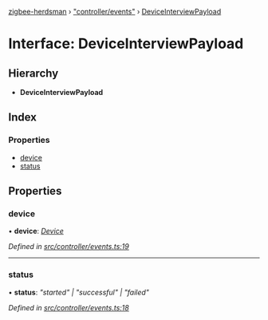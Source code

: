 [zigbee-herdsman](../README.md) › ["controller/events"](../modules/_controller_events_.md) › [DeviceInterviewPayload](_controller_events_.deviceinterviewpayload.md)

# Interface: DeviceInterviewPayload

## Hierarchy

* **DeviceInterviewPayload**

## Index

### Properties

* [device](_controller_events_.deviceinterviewpayload.md#device)
* [status](_controller_events_.deviceinterviewpayload.md#status)

## Properties

###  device

• **device**: *[Device](../classes/_controller_model_device_.device.md)*

*Defined in [src/controller/events.ts:19](https://github.com/Koenkk/zigbee-herdsman/blob/293b172/src/controller/events.ts#L19)*

___

###  status

• **status**: *"started" | "successful" | "failed"*

*Defined in [src/controller/events.ts:18](https://github.com/Koenkk/zigbee-herdsman/blob/293b172/src/controller/events.ts#L18)*
